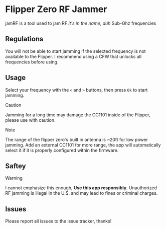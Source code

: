 # Flipper Zero RF Jammer

jamRF is a tool used to jam RF *it's in the name, duh* Sub-Ghz frequencies

## Regulations

You will not be able to start jamming if the selected frequency is not available to the Flipper. I recommend using a CFW that unlocks all frequencies before using.

## Usage

Select your frequency with the `<` and `>` buttons, then press `Ok` to start jamming.

> [!CAUTION]
> Jamming for a long time may damage the CC1101 inside of the Flipper, please use with caution.

> [!NOTE]
> The range of the flipper zero's built in antenna is ~20ft for low power jamming. Add an external CC1101 for more range, the app will automatically select it if it is properly configured within the firmware.

## Saftey

> [!WARNING]
> I cannot emphasize this enough, **Use this app responsibly**. Unauthorized RF jamming is illegal in the U.S. and may lead to fines or criminal charges.

## Issues

Please report all issues to the issue tracker, thanks!
